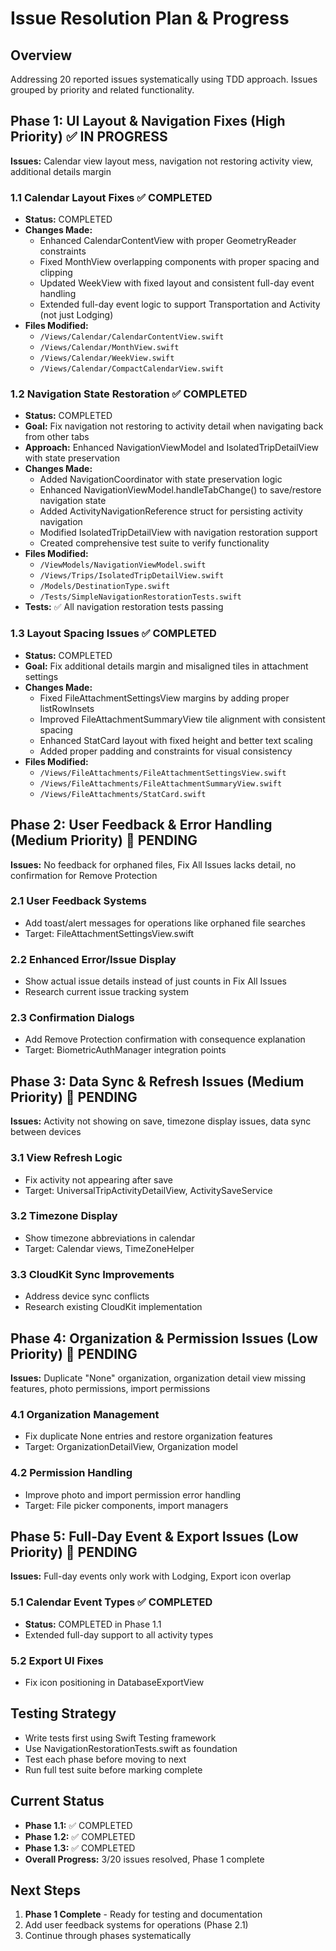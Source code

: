 # Issue Resolution Plan & Progress

## Overview
Addressing 20 reported issues systematically using TDD approach. Issues grouped by priority and related functionality.

## Phase 1: UI Layout & Navigation Fixes (High Priority) ✅ IN PROGRESS
**Issues:** Calendar view layout mess, navigation not restoring activity view, additional details margin

### 1.1 Calendar Layout Fixes ✅ COMPLETED
- **Status:** COMPLETED
- **Changes Made:**
  - Enhanced CalendarContentView with proper GeometryReader constraints
  - Fixed MonthView overlapping components with proper spacing and clipping
  - Updated WeekView with fixed layout and consistent full-day event handling
  - Extended full-day event logic to support Transportation and Activity (not just Lodging)
- **Files Modified:**
  - `/Views/Calendar/CalendarContentView.swift`
  - `/Views/Calendar/MonthView.swift` 
  - `/Views/Calendar/WeekView.swift`
  - `/Views/Calendar/CompactCalendarView.swift`

### 1.2 Navigation State Restoration ✅ COMPLETED  
- **Status:** COMPLETED
- **Goal:** Fix navigation not restoring to activity detail when navigating back from other tabs
- **Approach:** Enhanced NavigationViewModel and IsolatedTripDetailView with state preservation
- **Changes Made:**
  - Added NavigationCoordinator with state preservation logic
  - Enhanced NavigationViewModel.handleTabChange() to save/restore navigation state
  - Added ActivityNavigationReference struct for persisting activity navigation
  - Modified IsolatedTripDetailView with navigation restoration support
  - Created comprehensive test suite to verify functionality
- **Files Modified:**
  - `/ViewModels/NavigationViewModel.swift`
  - `/Views/Trips/IsolatedTripDetailView.swift`
  - `/Models/DestinationType.swift`
  - `/Tests/SimpleNavigationRestorationTests.swift`
- **Tests:** ✅ All navigation restoration tests passing

### 1.3 Layout Spacing Issues ✅ COMPLETED
- **Status:** COMPLETED  
- **Goal:** Fix additional details margin and misaligned tiles in attachment settings
- **Changes Made:**
  - Fixed FileAttachmentSettingsView margins by adding proper listRowInsets
  - Improved FileAttachmentSummaryView tile alignment with consistent spacing
  - Enhanced StatCard layout with fixed height and better text scaling
  - Added proper padding and constraints for visual consistency
- **Files Modified:**
  - `/Views/FileAttachments/FileAttachmentSettingsView.swift`
  - `/Views/FileAttachments/FileAttachmentSummaryView.swift`
  - `/Views/FileAttachments/StatCard.swift`

## Phase 2: User Feedback & Error Handling (Medium Priority) 🔄 PENDING
**Issues:** No feedback for orphaned files, Fix All Issues lacks detail, no confirmation for Remove Protection

### 2.1 User Feedback Systems
- Add toast/alert messages for operations like orphaned file searches
- Target: FileAttachmentSettingsView.swift

### 2.2 Enhanced Error/Issue Display  
- Show actual issue details instead of just counts in Fix All Issues
- Research current issue tracking system

### 2.3 Confirmation Dialogs
- Add Remove Protection confirmation with consequence explanation
- Target: BiometricAuthManager integration points

## Phase 3: Data Sync & Refresh Issues (Medium Priority) 🔄 PENDING  
**Issues:** Activity not showing on save, timezone display issues, data sync between devices

### 3.1 View Refresh Logic
- Fix activity not appearing after save
- Target: UniversalTripActivityDetailView, ActivitySaveService

### 3.2 Timezone Display
- Show timezone abbreviations in calendar
- Target: Calendar views, TimeZoneHelper

### 3.3 CloudKit Sync Improvements
- Address device sync conflicts
- Research existing CloudKit implementation

## Phase 4: Organization & Permission Issues (Low Priority) 🔄 PENDING
**Issues:** Duplicate "None" organization, organization detail view missing features, photo permissions, import permissions

### 4.1 Organization Management
- Fix duplicate None entries and restore organization features
- Target: OrganizationDetailView, Organization model

### 4.2 Permission Handling  
- Improve photo and import permission error handling
- Target: File picker components, import managers

## Phase 5: Full-Day Event & Export Issues (Low Priority) 🔄 PENDING
**Issues:** Full-day events only work with Lodging, Export icon overlap

### 5.1 Calendar Event Types ✅ COMPLETED
- **Status:** COMPLETED in Phase 1.1
- Extended full-day support to all activity types

### 5.2 Export UI Fixes
- Fix icon positioning in DatabaseExportView

## Testing Strategy
- Write tests first using Swift Testing framework
- Use NavigationRestorationTests.swift as foundation
- Test each phase before moving to next
- Run full test suite before marking complete

## Current Status
- **Phase 1.1:** ✅ COMPLETED
- **Phase 1.2:** ✅ COMPLETED  
- **Phase 1.3:** ✅ COMPLETED
- **Overall Progress:** 3/20 issues resolved, Phase 1 complete

## Next Steps
1. **Phase 1 Complete** - Ready for testing and documentation
2. Add user feedback systems for operations (Phase 2.1)
3. Continue through phases systematically